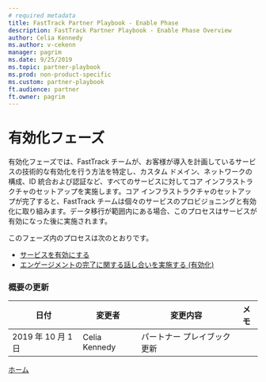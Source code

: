 ```yaml
---
# required metadata
title: FastTrack Partner Playbook - Enable Phase
description: FastTrack Partner Playbook - Enable Phase Overview
author: Celia Kennedy
ms.author: v-cekenn
manager: pagrim
ms.date: 9/25/2019
ms.topic: partner-playbook
ms.prod: non-product-specific
ms.custom: partner-playbook
ft.audience: partner
ft.owner: pagrim
---
```


# 有効化フェーズ

有効化フェーズでは、FastTrack チームが、お客様が導入を計画しているサービスの技術的な有効化を行う方法を特定し、カスタム ドメイン、ネットワークの構成、ID 統合および認証など、すべてのサービスに対してコア インフラストラクチャのセットアップを実施します。コア インフラストラクチャのセットアップが完了すると、FastTrack チームは個々のサービスのプロビジョニングと有効化に取り組みます。データ移行が範囲内にある場合、このプロセスはサービスが有効になった後に実施されます。

このフェーズ内のプロセスは次のとおりです。

-  [サービスを有効にする](enable-enable-services-partner-jp.md)
-  [エンゲージメントの完了に関する話し合いを実施する (有効化)](enable-conduct-engagement-completion-discussion-partner-jp.md)

### 概要の更新

|日付|変更者|変更内容|メモ|
|---------|---------------|----------------------------|-------------|
|2019 年 10 月 1 日| Celia Kennedy| パートナー プレイブック更新| |

[ホーム](http://partner-docs.microsoft.com)
